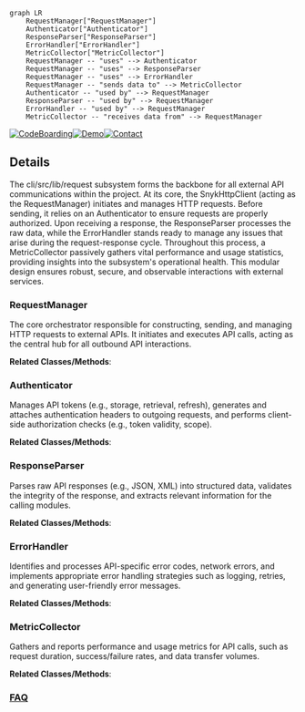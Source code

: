 ```mermaid
graph LR
    RequestManager["RequestManager"]
    Authenticator["Authenticator"]
    ResponseParser["ResponseParser"]
    ErrorHandler["ErrorHandler"]
    MetricCollector["MetricCollector"]
    RequestManager -- "uses" --> Authenticator
    RequestManager -- "uses" --> ResponseParser
    RequestManager -- "uses" --> ErrorHandler
    RequestManager -- "sends data to" --> MetricCollector
    Authenticator -- "used by" --> RequestManager
    ResponseParser -- "used by" --> RequestManager
    ErrorHandler -- "used by" --> RequestManager
    MetricCollector -- "receives data from" --> RequestManager
```

[![CodeBoarding](https://img.shields.io/badge/Generated%20by-CodeBoarding-9cf?style=flat-square)](https://github.com/CodeBoarding/GeneratedOnBoardings)[![Demo](https://img.shields.io/badge/Try%20our-Demo-blue?style=flat-square)](https://www.codeboarding.org/demo)[![Contact](https://img.shields.io/badge/Contact%20us%20-%20contact@codeboarding.org-lightgrey?style=flat-square)](mailto:contact@codeboarding.org)

## Details

The cli/src/lib/request subsystem forms the backbone for all external API communications within the project. At its core, the SnykHttpClient (acting as the RequestManager) initiates and manages HTTP requests. Before sending, it relies on an Authenticator to ensure requests are properly authorized. Upon receiving a response, the ResponseParser processes the raw data, while the ErrorHandler stands ready to manage any issues that arise during the request-response cycle. Throughout this process, a MetricCollector passively gathers vital performance and usage statistics, providing insights into the subsystem's operational health. This modular design ensures robust, secure, and observable interactions with external services.

### RequestManager
The core orchestrator responsible for constructing, sending, and managing HTTP requests to external APIs. It initiates and executes API calls, acting as the central hub for all outbound API interactions.


**Related Classes/Methods**:



### Authenticator
Manages API tokens (e.g., storage, retrieval, refresh), generates and attaches authentication headers to outgoing requests, and performs client-side authorization checks (e.g., token validity, scope).


**Related Classes/Methods**:



### ResponseParser
Parses raw API responses (e.g., JSON, XML) into structured data, validates the integrity of the response, and extracts relevant information for the calling modules.


**Related Classes/Methods**:



### ErrorHandler
Identifies and processes API-specific error codes, network errors, and implements appropriate error handling strategies such as logging, retries, and generating user-friendly error messages.


**Related Classes/Methods**:



### MetricCollector
Gathers and reports performance and usage metrics for API calls, such as request duration, success/failure rates, and data transfer volumes.


**Related Classes/Methods**:





### [FAQ](https://github.com/CodeBoarding/GeneratedOnBoardings/tree/main?tab=readme-ov-file#faq)
